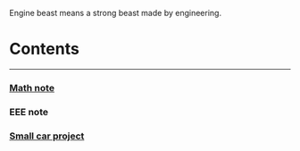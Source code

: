 Engine beast means a strong beast made by engineering.

# Contents
---
### [Math note](https://enginebeast.github.io/math/)

### EEE note

### [Small car project](https://enginebeast.github.io/2025/09/18/smallcar.html)
